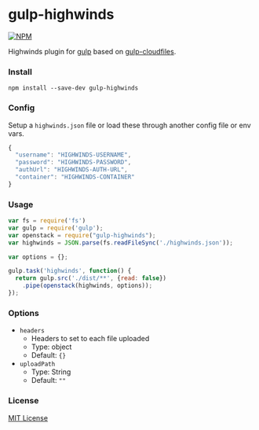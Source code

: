 # gulp-highwinds
[![NPM](https://nodei.co/npm/gulp-highwinds.png)](https://npmjs.org/package/gulp-highwinds)

Highwinds plugin for [gulp](https://github.com/wearefractal/gulp) based on [gulp-cloudfiles](https://github.com/pieceoftoast/gulp-cloudfiles).

### Install
	npm install --save-dev gulp-highwinds

### Config
Setup a `highwinds.json` file or load these through another config file or env vars.

```javascript
{
  "username": "HIGHWINDS-USERNAME",
  "password": "HIGHWINDS-PASSWORD",
  "authUrl": "HIGHWINDS-AUTH-URL",
  "container": "HIGHWINDS-CONTAINER"
}
```
### Usage

```javascript
var fs = require('fs')
var gulp = require('gulp');
var openstack = require("gulp-highwinds");
var highwinds = JSON.parse(fs.readFileSync('./highwinds.json'));

var options = {};

gulp.task('highwinds', function() {
  return gulp.src('./dist/**', {read: false})
    .pipe(openstack(highwinds, options));
});
```

### Options

- `headers`
	- Headers to set to each file uploaded
	- Type: object
	- Default: `{}`
- `uploadPath`
	- Type: String
	- Default: `""`

  
### License

[MIT License](http://en.wikipedia.org/wiki/MIT_License)

